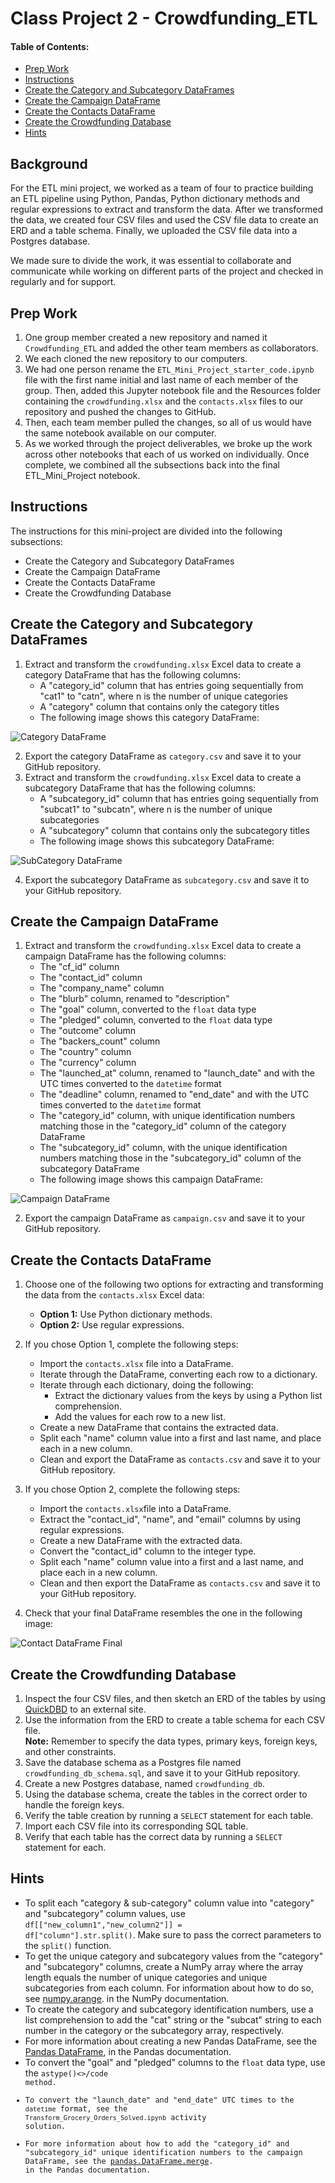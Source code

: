 # Class Project 2 - Crowdfunding_ETL

#### **Table of Contents:**
* [Prep Work](#prep-work)
* [Instructions](#instructions)
* [Create the Category and Subcategory DataFrames](#create-the-category-and-subcategory-dataframes)
* [Create the Campaign DataFrame](#create-the-campaign-dataframe)
* [Create the Contacts DataFrame](#create-the-contacts=dataframe)
* [Create the Crowdfunding Database](#create-the-crowdfunding-database)
* [Hints](#hints)


## **Background**

For the ETL mini project, we worked as a team of four to practice building an ETL pipeline using Python, Pandas, Python dictionary methods and regular expressions to extract and transform the data. After we transformed the data, we created four CSV files and used the CSV file data to create an ERD and a table schema. Finally, we uploaded the CSV file data into a Postgres database.

We made sure to divide the work, it was essential to collaborate and communicate while working on different parts of the project and checked in regularly and for support.

## **Prep Work**
1. One group member created a new repository and named it <code>Crowdfunding_ETL</code> and added the other team members as collaborators.
2. We each cloned the new repository to our computers.
3. We had one person rename the <code>ETL_Mini_Project_starter_code.ipynb</code> file with the first name initial and last name of each member of the group. Then, added this Jupyter notebook file and the Resources folder containing the <code>crowdfunding.xlsx</code> and the <code>contacts.xlsx</code> files to our repository and pushed the changes to GitHub.
4. Then, each team member pulled the changes, so all of us would have the same notebook available on our computer.
5. As we worked through the project deliverables, we broke up the work across other notebooks that each of us worked on individually. Once complete, we combined all the subsections back into the final ETL_Mini_Project notebook.

## **Instructions**

The instructions for this mini-project are divided into the following subsections:

* Create the Category and Subcategory DataFrames
* Create the Campaign DataFrame
* Create the Contacts DataFrame
* Create the Crowdfunding Database

## **Create the Category and Subcategory DataFrames**  

1. Extract and transform the <code>crowdfunding.xlsx</code> Excel data to create a category DataFrame that has the following columns:
   *  A "category_id" column that has entries going sequentially from "cat1" to "catn", where n is the number of unique categories
   *  A "category" column that contains only the category titles
   *  The following image shows this category DataFrame:

  ![Category DataFrame](Resources/images/category_DataFrame.png)

2. Export the category DataFrame as <code>category.csv</code> and save it to your GitHub repository.
3. Extract and transform the <code>crowdfunding.xlsx</code> Excel data to create a subcategory DataFrame that has the following columns:
   * A "subcategory_id" column that has entries going sequentially from "subcat1" to "subcatn", where n is the number of unique subcategories
   * A "subcategory" column that contains only the subcategory titles
   * The following image shows this subcategory DataFrame:

 ![SubCategory DataFrame](Resources/images/subcategory_DataFrame.png)

4. Export the subcategory DataFrame as <code>subcategory.csv</code> and save it to your GitHub repository.

## **Create the Campaign DataFrame**

1. Extract and transform the <code>crowdfunding.xlsx</code> Excel data to create a campaign DataFrame has the following columns:
   * The "cf_id" column
   * The "contact_id" column
   * The "company_name" column
   * The "blurb" column, renamed to "description"
   * The "goal" column, converted to the <code>float</code> data type
   * The "pledged" column, converted to the <code>float</code> data type
   * The "outcome" column
   * The "backers_count" column
   * The "country" column
   * The "currency" column
   * The "launched_at" column, renamed to "launch_date" and with the UTC times converted to the <code>datetime</code> format
   * The "deadline" column, renamed to "end_date" and with the UTC times converted to the <code>datetime</code> format
   * The "category_id" column, with unique identification numbers matching those in the "category_id" column of the category DataFrame
   * The "subcategory_id" column, with the unique identification numbers matching those in the "subcategory_id" column of the subcategory DataFrame
   * The following image shows this campaign DataFrame:
  
![Campaign DataFrame](Resources/images/campaign_DataFrame.png)

2. Export the campaign DataFrame as <code>campaign.csv</code> and save it to your GitHub repository.

## **Create the Contacts DataFrame**

1. Choose one of the following two options for extracting and transforming the data from the <code>contacts.xlsx</code> Excel data:
   * **Option 1:** Use Python dictionary methods.
   * **Option 2:** Use regular expressions.
     
2. If you chose Option 1, complete the following steps:
   * Import the <code>contacts.xlsx</code> file into a DataFrame.
   * Iterate through the DataFrame, converting each row to a dictionary.
   * Iterate through each dictionary, doing the following:
       * Extract the dictionary values from the keys by using a Python list comprehension.
       * Add the values for each row to a new list.
   * Create a new DataFrame that contains the extracted data.
   * Split each "name" column value into a first and last name, and place each in a new column.
   * Clean and export the DataFrame as <code>contacts.csv</code> and save it to your GitHub repository.
     
3. If you chose Option 2, complete the following steps:
   * Import the <code>contacts.xlsx</code>file into a DataFrame.
   * Extract the "contact_id", "name", and "email" columns by using regular expressions.
   * Create a new DataFrame with the extracted data.
   * Convert the "contact_id" column to the integer type.
   * Split each "name" column value into a first and a last name, and place each in a new column.
   * Clean and then export the DataFrame as <code>contacts.csv</code> and save it to your GitHub repository.
  
4. Check that your final DataFrame resembles the one in the following image:

![Contact DataFrame Final](Resources/images/contact_DataFrame_final.png)

## **Create the Crowdfunding Database**  

1. Inspect the four CSV files, and then sketch an ERD of the tables by using [QuickDBD](https://www.quickdatabasediagrams.com/) to an external site.
2. Use the information from the ERD to create a table schema for each CSV file.   
     **Note:** Remember to specify the data types, primary keys, foreign keys, and other constraints.
3. Save the database schema as a Postgres file named <code>crowdfunding_db_schema.sql</code>, and save it to your GitHub repository.
4. Create a new Postgres database, named <code>crowdfunding_db</code>.
5. Using the database schema, create the tables in the correct order to handle the foreign keys.
6. Verify the table creation by running a <code>SELECT</code> statement for each table.
7. Import each CSV file into its corresponding SQL table.
8. Verify that each table has the correct data by running a <code>SELECT</code> statement for each.

## **Hints**

* To split each "category & sub-category" column value into "category" and "subcategory" column values, use
  <code>df[["new_column1","new_column2"]] = df["column"].str.split()</code>. Make sure to pass the correct parameters to the <code>split()</code> function.
* To get the unique category and subcategory values from the "category" and "subcategory" columns, create a NumPy array where the array length equals the number of unique categories and unique subcategories from each column. For information about how to do so, see [numpy.arange](https://numpy.org/doc/stable/reference/generated/numpy.arange.html). in the NumPy documentation.
* To create the category and subcategory identification numbers, use a list comprehension to add the "cat" string or the "subcat" string to each number in the category or the subcategory array, respectively.
* For more information about creating a new Pandas DataFrame, see the [Pandas DataFrame](https://pandas.pydata.org/docs/reference/api/pandas.DataFrame.html), in the Pandas documentation.
* To convert the "goal" and "pledged" columns to the <code>float</code> data type, use the <code>astype()<>/code method.
* To convert the "launch_date" and "end_date" UTC times to the <code>datetime</code> format, see the <code>Transform_Grocery_Orders_Solved.ipynb</code> activity solution.
* For more information about how to add the "category_id" and "subcategory_id" unique identification numbers to the campaign DataFrame, see the [pandas.DataFrame.merge](https://pandas.pydata.org/docs/reference/api/pandas.DataFrame.merge.html). in the Pandas documentation.
